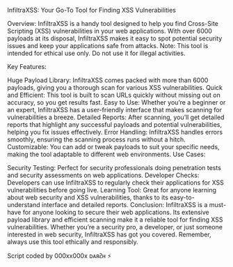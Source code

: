InfiltraXSS: Your Go-To Tool for Finding XSS Vulnerabilities

Overview: InfiltraXSS is a handy tool designed to help you find Cross-Site Scripting (XSS) vulnerabilities in your web applications. With over 6000 payloads at its disposal, InfiltraXSS makes it easy to spot potential security issues and keep your applications safe from attacks. Note: This tool is intended for ethical use only. Do not use it for illegal activities.

Key Features:

Huge Payload Library: InfiltraXSS comes packed with more than 6000 payloads, giving you a thorough scan for various XSS vulnerabilities.
Quick and Efficient: This tool is built to scan URLs quickly without missing out on accuracy, so you get results fast.
Easy to Use: Whether you’re a beginner or an expert, InfiltraXSS has a user-friendly interface that makes scanning for vulnerabilities a breeze.
Detailed Reports: After scanning, you’ll get detailed reports that highlight any successful payloads and potential vulnerabilities, helping you fix issues effectively.
Error Handling: InfiltraXSS handles errors smoothly, ensuring the scanning process runs without a hitch.
Customizable: You can add or tweak payloads to suit your specific needs, making the tool adaptable to different web environments.
Use Cases:

Security Testing: Perfect for security professionals doing penetration tests and security assessments on web applications.
Developer Checks: Developers can use InfiltraXSS to regularly check their applications for XSS vulnerabilities before going live.
Learning Tool: Great for anyone learning about web security and XSS vulnerabilities, thanks to its easy-to-understand interface and detailed reports.
Conclusion: InfiltraXSS is a must-have for anyone looking to secure their web applications. Its extensive payload library and efficient scanning make it a reliable tool for finding XSS vulnerabilities. Whether you’re a security pro, a developer, or just someone interested in web security, InfiltraXSS has got you covered. Remember, always use this tool ethically and responsibly.

Script coded by 000xx000x ᴅᴀʀᴤʜ ⚡
